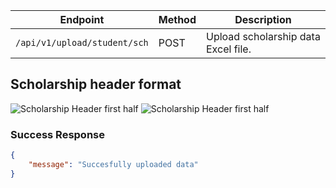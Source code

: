 
| Endpoint                                | Method | Description                                           |
|-----------------------------------------|--------|-------------------------------------------------------|
| `/api/v1/upload/student/sch`            | POST   | Upload scholarship data Excel file.                   |

## Scholarship header format

![Scholarship  Header first half](https://github.com/revanthkumarJ/Finance-API/blob/main/images/scholarShipHeader1.png)
![Scholarship  Header first half](https://github.com/revanthkumarJ/Finance-API/blob/main/images/scholarShipHeader2.png)


### Success Response
```json
{
    "message": "Succesfully uploaded data"
}
```
